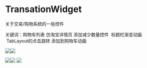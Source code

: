 # TransationWidget
关于交易/购物系统的一些控件

关键词：购物车列表 仿淘宝详情页 添加减少数量控件  标题栏渐变动画  TabLayout的点击跳转
添加到购物车动画 


![](https://github.com/whaoming/TransationWidget/blob/master/GIF3.gif)![](https://github.com/whaoming/TransationWidget/blob/master/record1.gif)

![](https://github.com/whaoming/TransationWidget/blob/master/shopcart.gif)![](https://github.com/whaoming/TransationWidget/blob/master/anim.gif)
![](https://github.com/whaoming/TransationWidget/blob/master/IMG_20171205_110312(1).jpg.gif)


